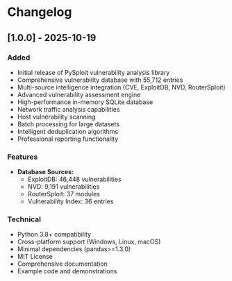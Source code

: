 # Changelog

## [1.0.0] - 2025-10-19

### Added
- Initial release of PySploit vulnerability analysis library
- Comprehensive vulnerability database with 55,712 entries
- Multi-source intelligence integration (CVE, ExploitDB, NVD, RouterSploit)
- Advanced vulnerability assessment engine
- High-performance in-memory SQLite database
- Network traffic analysis capabilities
- Host vulnerability scanning
- Batch processing for large datasets
- Intelligent deduplication algorithms
- Professional reporting functionality

### Features
- **Database Sources:**
  - ExploitDB: 46,448 vulnerabilities
  - NVD: 9,191 vulnerabilities  
  - RouterSploit: 37 modules
  - Vulnerability Index: 36 entries

### Technical
- Python 3.8+ compatibility
- Cross-platform support (Windows, Linux, macOS)
- Minimal dependencies (pandas>=1.3.0)
- MIT License
- Comprehensive documentation
- Example code and demonstrations